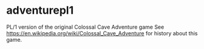 # adventurepl1
PL/1 version of the original Colossal Cave Adventure game
See https://en.wikipedia.org/wiki/Colossal_Cave_Adventure for
history about this game. 

